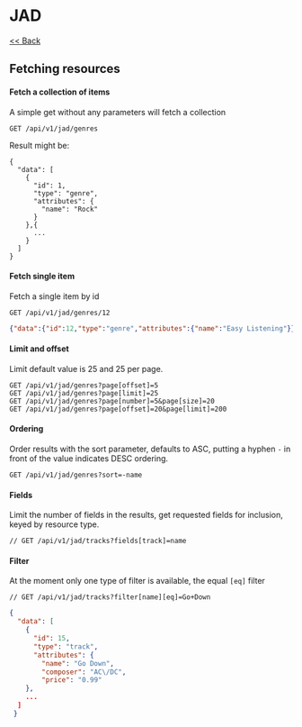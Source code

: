 # JAD

[<< Back](../README.md)

## Fetching resources

#### Fetch a collection of items

A simple get without any parameters will fetch a collection
 
```
GET /api/v1/jad/genres
```

Result might be:
```
{
  "data": [
    {
      "id": 1,
      "type": "genre",
      "attributes": {
        "name": "Rock"
      }
    },{
      ...
    }
  ]
}
```

#### Fetch single item

Fetch a single item by id

```
GET /api/v1/jad/genres/12
```

```json
{"data":{"id":12,"type":"genre","attributes":{"name":"Easy Listening"}}}
```

#### Limit and offset

Limit default value is 25 and 25 per page.
```
GET /api/v1/jad/genres?page[offset]=5
GET /api/v1/jad/genres?page[limit]=25
GET /api/v1/jad/genres?page[number]=5&page[size]=20
GET /api/v1/jad/genres?page[offset]=20&page[limit]=200
```

#### Ordering

Order results with the sort parameter, defaults to ASC, putting a
hyphen `-` in front of the value indicates DESC ordering.

```
GET /api/v1/jad/genres?sort=-name
```

#### Fields

Limit the number of fields in the results, get requested fields for inclusion, keyed by resource type.

```
// GET /api/v1/jad/tracks?fields[track]=name
```

#### Filter

At the moment only one type of filter is available, the equal `[eq]` filter

```
// GET /api/v1/jad/tracks?filter[name][eq]=Go+Down
```

```json
{
  "data": [
    {
      "id": 15,
      "type": "track",
      "attributes": {
        "name": "Go Down",
        "composer": "AC\/DC",
        "price": "0.99"
    },
    ...
  ]
 }
```